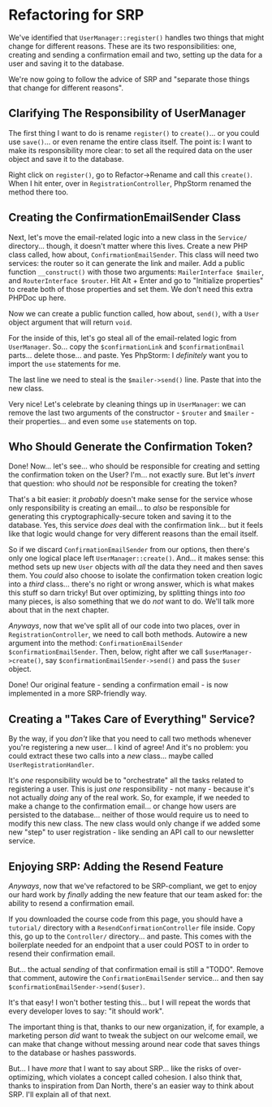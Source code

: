 # Refactoring for SRP

We've identified that `UserManager::register()` handles two things that might change
for different reasons. These are its two responsibilities: one, creating and sending
a confirmation email and two, setting up the data for a user and saving it to the
database.

We're now going to follow the advice of SRP and "separate those things that change
for different reasons".

## Clarifying The Responsibility of UserManager

The first thing I want to do is rename `register()` to `create()`... or you could
use `save()`... or even rename the entire class itself. The point is: I want to make
its responsibility more clear: to set all the required data on the user object
and save it to the database.

Right click on `register()`, go to Refactor->Rename and call this `create()`.
When I hit enter, over in `RegistrationController`, PhpStorm renamed the method
there too.

## Creating the ConfirmationEmailSender Class

Next, let's move the email-related logic into a new class in the `Service/`
directory... though, it doesn't matter where this lives. Create a new PHP class
called, how about, `ConfirmationEmailSender`. This class will need two services:
the router so it can generate the link and mailer. Add a public function
`__construct()` with those two arguments: `MailerInterface $mailer`,
and `RouterInterface $router`. Hit Alt + Enter and go to "Initialize properties"
to create both of those properties and set them. We don't need this extra PHPDoc
up here.

Now we can create a public function called, how about, `send()`, with a `User` object
argument that will return `void`.

For the inside of this, let's go steal all of the email-related logic from
`UserManager`. So... copy the `$confirmationLink` and `$confirmationEmail` parts...
delete those... and paste. Yes PhpStorm: I *definitely* want you to import
the `use` statements for me.

The last line we need to steal is the `$mailer->send()` line. Paste that into the
new class.

Very nice! Let's celebrate by cleaning things up in `UserManager`: we can
remove the last two arguments of the constructor - `$router` and `$mailer` - their
properties... and even some `use` statements on top.

## Who Should Generate the Confirmation Token?

Done! Now... let's see... who should be responsible for creating and setting the
confirmation token on the User? I'm... not exactly sure. But let's *invert* that
question: who should *not* be responsible for creating the token?

That's a bit easier: it *probably* doesn't make sense for the service whose only
responsibility is creating an email... to *also* be responsible for generating this
cryptographically-secure token and saving it to the database. Yes, this service
*does* deal with the confirmation link... but it feels like that logic would change
for very different reasons than the email itself.

So if we discard `ConfirmationEmailSender` from our options, then there's only one
logical place left `UserManager::create()`. And... it makes sense: this method sets
up new `User` objects with *all* the data they need and then saves them. You
*could* also choose to isolate the confirmation token creation logic into a *third*
class... there's no right or wrong answer, which is what makes this stuff so darn
tricky! But over optimizing, by splitting things into *too* many pieces, is also
something that we do *not* want to do. We'll talk more about that in the next chapter.

*Anyways*, now that we've split all of our code into two places, over in
`RegistrationController`, we need to call both methods. Autowire a new argument
into the method: `ConfirmationEmailSender $confirmationEmailSender`. Then, below,
right after we call `$userManager->create()`, say `$confirmationEmailSender->send()`
and pass the `$user` object.

Done! Our original feature - sending a confirmation email - is now implemented in
a more SRP-friendly way.

## Creating a "Takes Care of Everything" Service?

By the way, if you *don't* like that you need to call two methods whenever you're
registering a new user... I kind of agree! And it's no problem: you could extract
these two calls into a *new* class... maybe called `UserRegistrationHandler`.

It's *one* responsibility would be to "orchestrate" all the tasks related to
registering a user. This is just *one* responsibility - not many - because it's
not actually *doing* any of the real work. So, for example, if we needed to make
a change to the confirmation email... or change how users are persisted to the
database... neither of those would require us to need to modify this new class.
The new class would only change if we added some new "step" to user registration -
like sending an API call to our newsletter service.

## Enjoying SRP: Adding the Resend Feature

*Anyways*, now that we've refactored to be SRP-compliant, we get to enjoy our
hard work by *finally* adding the new feature that our team asked for: the ability
to resend a confirmation email.

If you downloaded the course code from this page, you should have a `tutorial/`
directory with a `ResendConfirmationController` file inside. Copy this, go up to
the `Controller/` directory... and paste. This comes with the boilerplate needed
for an endpoint that a user could POST to in order to resend their confirmation
email.

But... the actual *sending* of that confirmation email is still a "TODO". Remove
that comment, autowire the `ConfirmationEmailSender` service... and then say
`$confirmationEmailSender->send($user)`.

It's that easy! I won't bother testing this... but I will repeat the words that
every developer loves to say: "it should work".

The important thing is that, thanks to our new organization, if, for example, a
marketing person *did* want to tweak the subject on our welcome email, we can
make that change without messing around near code that saves things to the database
or hashes passwords.

But... I have *more* that I want to say about SRP... like the risks of over-optimizing,
which violates a concept called cohesion. I also think that, thanks to inspiration
from Dan North, there's an easier way to think about SRP. I'll explain all of that
next.
